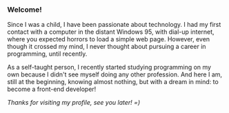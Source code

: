 ### Welcome!

Since I was a child, I have been passionate about technology. 
I had my first contact with a computer in the distant Windows 95, with dial-up internet, where you expected horrors to load a simple web page. 
However, even though it crossed my mind, I never thought about pursuing a career in programming, until recently.

As a self-taught person, I recently started studying programming on my own because I didn't see myself doing any other profession. 
And here I am, still at the beginning, knowing almost nothing, but with a dream in mind: to become a front-end developer!

_Thanks for visiting my profile, see you later! =)_
